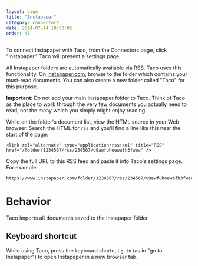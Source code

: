 ```yaml
---
layout: page
title: "Instapaper"
category: connectors
date: 2014-07-14 10:50:02
order: 48
---
```


To connect Instapaper with Taco, from the Connectors page, click
"Instapaper." Taco will present a settings page.

All Instapaper folders are automatically available via RSS. Taco uses
this functionality. On [instapaper.com](https://instapaper.com/), browse
to the folder which contains your must-read documents. You can also
create a new folder called "Taco" for this purpose.

**Important**: Do not add your main Instapaper folder to Taco. Think of
Taco as the place to work through the very few documents you actually
need to read, not the many which you simply might enjoy reading.

While on the folder's document list, view the HTML source in your Web
browser. Search the HTML for `rss` and you'll find a line like this near
the start of the page:

```
<link rel="alternate" type="application/rss+xml" title="RSS" 
href="/folder/1234567/rss/234567/u9awfuhoewafh3fwea" />
```

Copy the full URL to this RSS feed and paste it into Taco's settings
page. For example:

    https://www.instapaper.com/folder/1234567/rss/234567/u9awfuhoewafh3fwea


# Behavior

Taco imports all documents saved to the Instapaper folder.

## Keyboard shortcut

While using Taco, press the keyboard shortcut `g in` (as in "go to
Instapaper") to open Instapaper in a new browser tab.
